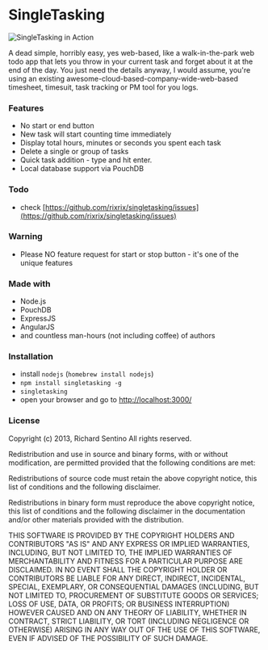 SingleTasking
=============

![SingleTasking in Action](https://raw.github.com/rixrix/singletasking/master/public/images/singletasking-in-action.png?raw=true)

A dead simple, horribly easy, yes web-based, like a walk-in-the-park web todo app that lets you throw in your current task and forget about it at the end of the day. You just need the details anyway, I would assume, you're using an existing awesome-cloud-based-company-wide-web-based timesheet, timesuit, task tracking or PM tool for you logs.

### Features

* No start or end button
* New task will start counting time immediately
* Display total hours, minutes or seconds you spent each task
* Delete a single or group of tasks
* Quick task addition - type and hit enter.
* Local database support via PouchDB

### Todo

* check [https://github.com/rixrix/singletasking/issues](https://github.com/rixrix/singletasking/issues)

### Warning

* Please NO feature request for start or stop button - it's one of the unique features

### Made with

* Node.js
* PouchDB
* ExpressJS
* AngularJS
* and countless man-hours (not including coffee) of authors

### Installation

* install `nodejs` (`homebrew install nodejs`)
* `npm install singletasking -g`
* `singletasking`
* open your browser and go to [http://localhost:3000/](http://localhost:3000/)

### License

Copyright (c) 2013, Richard Sentino
All rights reserved.

Redistribution and use in source and binary forms, with or without modification,
are permitted provided that the following conditions are met:

  Redistributions of source code must retain the above copyright notice, this
  list of conditions and the following disclaimer.

  Redistributions in binary form must reproduce the above copyright notice, this
  list of conditions and the following disclaimer in the documentation and/or
  other materials provided with the distribution.

THIS SOFTWARE IS PROVIDED BY THE COPYRIGHT HOLDERS AND CONTRIBUTORS "AS IS" AND
ANY EXPRESS OR IMPLIED WARRANTIES, INCLUDING, BUT NOT LIMITED TO, THE IMPLIED
WARRANTIES OF MERCHANTABILITY AND FITNESS FOR A PARTICULAR PURPOSE ARE
DISCLAIMED. IN NO EVENT SHALL THE COPYRIGHT HOLDER OR CONTRIBUTORS BE LIABLE FOR
ANY DIRECT, INDIRECT, INCIDENTAL, SPECIAL, EXEMPLARY, OR CONSEQUENTIAL DAMAGES
(INCLUDING, BUT NOT LIMITED TO, PROCUREMENT OF SUBSTITUTE GOODS OR SERVICES;
LOSS OF USE, DATA, OR PROFITS; OR BUSINESS INTERRUPTION) HOWEVER CAUSED AND ON
ANY THEORY OF LIABILITY, WHETHER IN CONTRACT, STRICT LIABILITY, OR TORT
(INCLUDING NEGLIGENCE OR OTHERWISE) ARISING IN ANY WAY OUT OF THE USE OF THIS
SOFTWARE, EVEN IF ADVISED OF THE POSSIBILITY OF SUCH DAMAGE.